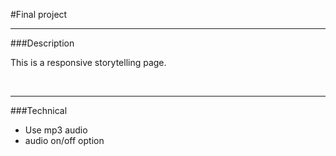 #Final project

---


###Description 


This is a responsive storytelling page.

<br>

---




###Technical 

- Use mp3 audio
- audio on/off option


